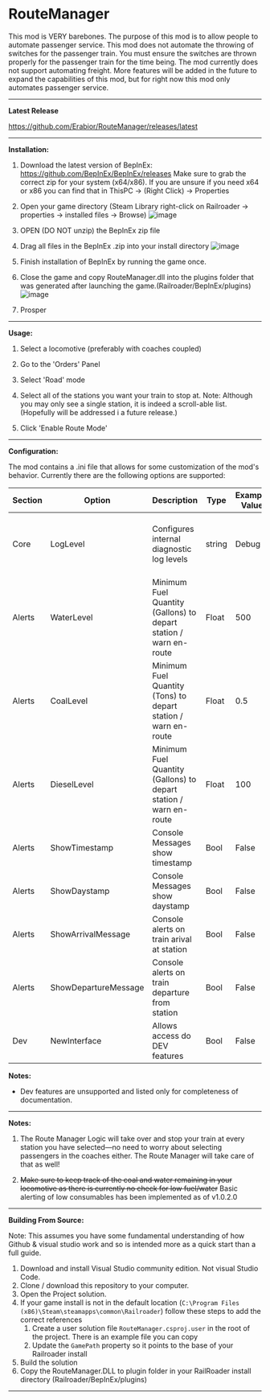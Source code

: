 

# RouteManager
This mod is VERY barebones. The purpose of this mod is to allow people to automate passenger service. This mod does not automate the throwing of switches for the passenger train. You must ensure the switches are thrown properly for the passenger train for the time being. The mod currently does not support automating freight.  More features will be added in the future to expand the capabilities of this mod, but for right now this mod only automates passenger service.

***

**Latest Release**

https://github.com/Erabior/RouteManager/releases/latest

***

**Installation:**

1. Download the latest version of BepInEx: https://github.com/BepInEx/BepInEx/releases Make sure to grab the correct zip for your system (x64/x86). If you are unsure if you need x64 or x86 you can find that in ThisPC -> (Right Click) -> Properties

2. Open your game directory (Steam Library right-click on Railroader -> properties -> installed files -> Browse)
![image](https://github.com/Erabior/RouteManager/assets/7718625/0b75293a-9092-4cb1-a7cc-7125cf09f799)

3. OPEN (DO NOT unzip) the BepInEx zip file

4. Drag all files in the BepInEx .zip into your install directory
![image](https://github.com/Erabior/RouteManager/assets/7718625/4eec8c87-4a12-4d99-9cc5-a255ebdd16d5)

5. Finish installation of BepInEx by running the game once.

6. Close the game and copy RouteManager.dll into the plugins folder that was generated after launching the game.(Railroader/BepInEx/plugins)
![image](https://github.com/Erabior/RouteManager/assets/7718625/d8719272-514b-4b7d-96f4-f765bb751eca)

7. Prosper

***

**Usage:**

1. Select a locomotive (preferably with coaches coupled)

2. Go to the 'Orders' Panel

3. Select 'Road' mode

4. Select all of the stations you want your train to stop at. Note: Although you may only see a single station, it is indeed a scroll-able list. (Hopefully will be addressed i a future release.)

5. Click 'Enable Route Mode'

***

**Configuration:**

The mod contains a .ini file that allows for some customization of the mod's behavior. Currently there are the following options are supported:

| Section| Option | Description | Type | Example Value | Accepted Values
|--|--|--|--|--|--|
| Core | LogLevel  | Configures internal diagnostic log levels | string | Debug | Trace, Verbose, Debug, Informational, Warning, Error
| Alerts | WaterLevel| Minimum Fuel Quantity (Gallons) to depart station / warn en-route | Float | 500 | value >= 0
| Alerts | CoalLevel|  Minimum Fuel Quantity (Tons) to depart station / warn  en-route  | Float | 0.5 | value  >= 0
| Alerts | DieselLevel|  Minimum Fuel Quantity (Gallons) to depart station / warn  en-route  | Float | 100 | value  >= 0
| Alerts | ShowTimestamp| Console Messages show timestamp | Bool | False | True / False
| Alerts | ShowDaystamp|  Console Messages show daystamp  | Bool | False | True / False
| Alerts | ShowArrivalMessage|  Console alerts on train arival at station  | Bool | False | True / False
| Alerts | ShowDepartureMessage|  Console alerts on train departure from station  | Bool | False | True / False
| Dev | NewInterface  | Allows access do DEV features | Bool | False |

**Notes:**

- Dev features are unsupported and listed only for completeness of documentation.

***

**Notes:**

1. The Route Manager Logic will take over and stop your train at every station you have selected—no need to worry about selecting passengers in the coaches either. The Route Manager will take care of that as well!

2. ~~Make sure to keep track of the coal and water remaining in your locomotive as there is currently no check for low fuel/water~~
Basic alerting of low consumables has been implemented as of v1.0.2.0

***

**Building From Source:**

Note: This assumes you have some fundamental understanding of how Github & visual studio work and so is intended more as a quick start than a full guide.
 1. Download and install Visual Studio community edition. Not visual Studio Code.
 2. Clone / download this repository to your computer.
 3. Open the Project solution.
 4. If your game install is not in the default location (`C:\Program Files (x86)\Steam\steamapps\common\Railroader`) follow these steps to add the correct references
     1. Create a user solution file `RouteManager.csproj.user` in the root of the project. There is an example file you can copy
     2. Update the `GamePath` property so it points to the base of your Railroader install
 5. Build the solution
 6. Copy the RouteManager.DLL to plugin folder in your RailRoader install directory (Railroader/BepInEx/plugins)

***





